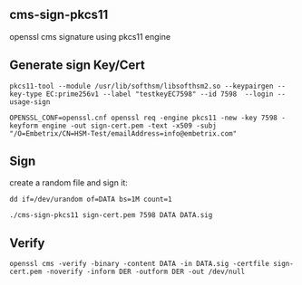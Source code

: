 ## cms-sign-pkcs11
openssl cms signature using pkcs11 engine

## Generate sign Key/Cert

```
pkcs11-tool --module /usr/lib/softhsm/libsofthsm2.so --keypairgen --key-type EC:prime256v1 --label "testkeyEC7598" --id 7598  --login --usage-sign
```

```
OPENSSL_CONF=openssl.cnf openssl req -engine pkcs11 -new -key 7598 -keyform engine -out sign-cert.pem -text -x509 -subj "/O=Embetrix/CN=HSM-Test/emailAddress=info@embetrix.com"
```

## Sign

create a random file and sign it:

```
dd if=/dev/urandom of=DATA bs=1M count=1
```

```
./cms-sign-pkcs11 sign-cert.pem 7598 DATA DATA.sig
```

## Verify

```
openssl cms -verify -binary -content DATA -in DATA.sig -certfile sign-cert.pem -noverify -inform DER -outform DER -out /dev/null
```
